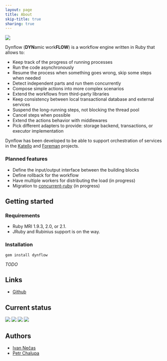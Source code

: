 ```yaml
---
layout: page
title: About
skip-title: true
sharing: true
---
```


<div id="big_logo" class="well"><img src="/images/logo-long.png"></div>

Dynflow (**DYN**amic work**FLOW**) is a workflow engine
written in Ruby that allows to:

-   Keep track of the progress of running processes
-   Run the code asynchronously
-   Resume the process when something goes wrong, skip some steps when needed
-   Detect independent parts and run them concurrently
-   Compose simple actions into more complex scenarios
-   Extend the workflows from third-party libraries
-   Keep consistency between local transactional database and
    external services
-   Suspend the long-running steps, not blocking the thread pool
-   Cancel steps when possible
-   Extend the actions behavior with middlewares
-   Pick different adapters to provide: storage backend, transactions, or executor implementation

Dynflow has been developed to be able to support orchestration of services in the
[Katello](http://katello.org) and [Foreman](http://theforeman.org/) projects.

### Planned features

-   Define the input/output interface between the building blocks
-   Define rollback for the workflow
-   Have multiple workers for distributing the load (in progress)
-   Migration to [concurrent-ruby](http://concurrent-ruby.com) (in progress)

## Getting started

### Requirements

-   Ruby MRI 1.9.3, 2.0, or 2.1.
-   JRuby and Rubinius support is on the way.

### Installation

`gem install dynflow`

*TODO*

## Links

-   [Github](https://github.com/dynflow/dynflow)

## Current status

![](https://img.shields.io/travis/Dynflow/dynflow/master.svg?style=flat)
![](https://img.shields.io/github/issues/Dynflow/dynflow.svg?style=flat)
![](https://img.shields.io/gem/v/dynflow.svg?style=flat)
![](https://img.shields.io/badge/license-MIT-brightgreen.svg?style=flat)

## Authors

-   [Ivan Nečas](https://github.com/iNecas)
-   [Petr Chalupa](http://blog.pitr.ch)
